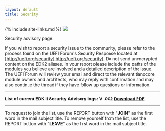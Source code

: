 ```yaml
---
layout: default
title: Security
---
```

{% include site-links.md %}
<img src="{{baseurl}}/images/SecurityPix.JPG" >

Security advisory page:

If you wish to report a security issue to the community, please refer to the process found on the UEFI Forum's Security Response located at: [http://uefi.org/security](http://uefi.org/security).  Do not send unencrypted content on the EDK2 aliases.  In your report please include the paths of the modules you believe are involved and a detailed description of the issue. The UEFI Forum will review your email and direct to the relevant tianocore module owners and architects, who may reply with confirmation and may also continue the thread if they have follow up questions or information. 

----
<b>List of current EDK II Security Advisory logs:  V .002 <a href="{{edk2files}}/Security_Advisory/EDK%20II%20Security%20Advisory%20Log%20002.pdf/download"> Download PDF</a></b>

----


To request to join the list, use the REPORT button with "<b>JOIN</b>" as the first word in the mail subject title. To remove yourself from the list, use the REPORT button with "<b>LEAVE</b>" as the first word in the mail subject title.

